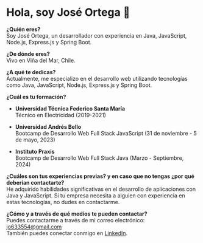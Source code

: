 # Hola, soy José Ortega 👋

**¿Quién eres?**  
Soy José Ortega, un desarrollador con experiencia en Java, JavaScript, Node.js, Express.js y Spring Boot.

**¿De dónde eres?**  
Vivo en Viña del Mar, Chile.

**¿A qué te dedicas?**  
Actualmente, me especializo en el desarrollo web utilizando tecnologías como Java, JavaScript, Node.js, Express.js y Spring Boot.

**¿Cuál es tu formación?**  
- **Universidad Técnica Federico Santa María**  
  Técnico en Electricidad (2019-2021)

- **Universidad Andrés Bello**  
  Bootcamp de Desarrollo Web Full Stack JavaScript (31 de noviembre - 5 de mayo, 2023)

- **Instituto Praxis**  
  Bootcamp de Desarrollo Web Full Stack Java (Marzo - Septiembre, 2024)

**¿Cuáles son tus experiencias previas? y en caso que no tengas ¿por qué deberían contactarte?**  
He adquirido habilidades significativas en el desarrollo de aplicaciones con Java y JavaScript. Si tu empresa necesita a alguien con experiencia en estas tecnologías, no dudes en contactarme.

**¿Cómo y a través de qué medios te pueden contactar?**  
Puedes contactarme a través de mi correo electrónico: [jo633554@gmail.com](mailto:jo633554@gmail.com)  
También puedes conectar conmigo en [LinkedIn](https://www.linkedin.com/in/jos%C3%A9-abraham-ortega-oyarz%C3%BAn-389851247/).

<!--
**Jozz16/Jozz16** is a ✨ _special_ ✨ repository because its `README.md` (this file) appears on your GitHub profile.

Here are some ideas to get you started:

- 🔭 I’m currently working on ...
- 🌱 I’m currently learning ...
- 👯 I’m looking to collaborate on ...
- 🤔 I’m looking for help with ...
- 💬 Ask me about ...
- 📫 How to reach me: ...
- 😄 Pronouns: ...
- ⚡ Fun fact: ...
-->
